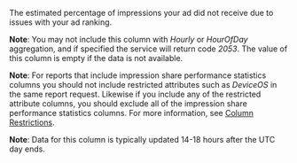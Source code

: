 The estimated percentage of impressions your ad did not receive due to issues with your ad ranking. 

**Note**: You may not include this column with *Hourly* or *HourOfDay* aggregation, and if specified the service will return code *2053*. The value of this column is empty if the data is not available.

**Note**: For reports that include impression share performance statistics columns you should not include restricted attributes such as *DeviceOS* in the same report request. Likewise if you include any of the restricted attribute columns, you should exclude all of the impression share performance statistics columns. For more information, see [Column Restrictions](http://go.microsoft.com/fwlink/?LinkID=627131).

**Note**: Data for this column is typically updated 14-18 hours after the UTC day ends.

